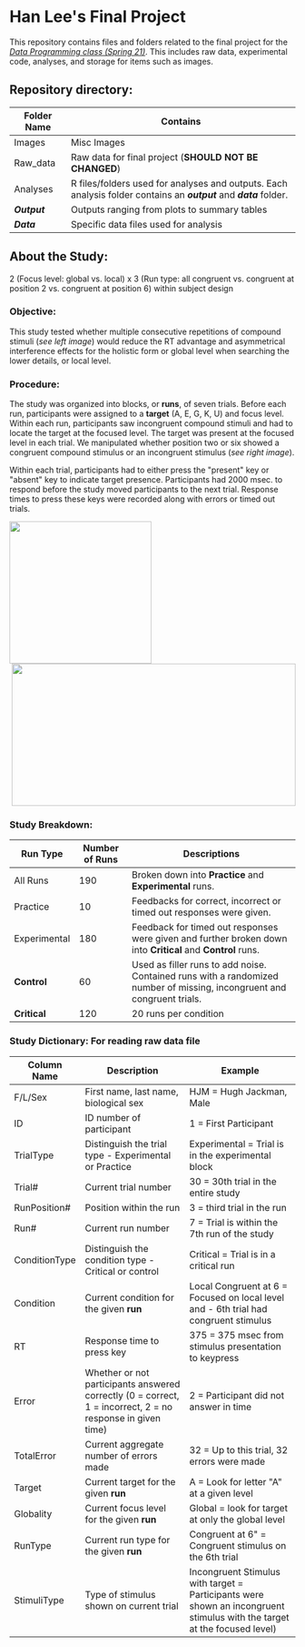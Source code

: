 # Han Lee's Final Project


This repository contains files and folders related to the final project for the [*Data Programming class (Spring 21)*](https://progdata.netlify.app/#about). This includes raw data, experimental code, analyses, and storage for items such as images.

## Repository directory:

| Folder Name   | Contains |
| ----------- | ----------- |
| Images     | Misc Images |
| Raw_data  | Raw data for final project (**SHOULD NOT BE CHANGED**) |
| Analyses  | R files/folders used for analyses and outputs. Each analysis folder contains an **_output_** and **_data_** folder.|
| **_Output_** | Outputs ranging from plots to summary tables |
| **_Data_**  |  Specific data files used for analysis  |

## About the Study:

2 (Focus level: global vs. local) x 3 (Run type: all congruent vs. congruent at position 2 vs. congruent at position 6) within subject design 

### Objective:

This study tested whether multiple consecutive repetitions of compound stimuli (_see left image_) would reduce the RT advantage and asymmetrical interference effects for the holistic form or global level when searching the lower details, or local level.  

### Procedure:

The study was organized into blocks, or **runs**, of seven trials. Before each run, participants were assigned to a **target** (A, E, G, K, U) and focus level. Within each run, participants saw incongruent compound stimuli and had to locate the target at the focused level. The target was present at the focused level in each trial. We manipulated whether position two or six showed a congruent compound stimulus or an incongruent stimulus (_see right image_). 

Within each trial, participants had to either press the "present" key or "absent" key to indicate target presence. Participants had 2000 msec. to respond before the study moved participants to the next trial. Response times to press these keys were recorded along with errors or timed out trials. 

<img src="https://github.com/usf-progdata/hw-Han-Lee93/blob/HW4/final_project/Images/Slide16.PNG" width="250" height="250" align="left"> 
<img src="https://github.com/usf-progdata/hw-Han-Lee93/blob/HW4/final_project/Images/run_breakdown.png" width="500" height="250" align="right">

<br clear="right"/>

### Study Breakdown:

| Run Type | Number of Runs |  Descriptions  |
| ----------- | ----------- |----------- |
| All Runs     | 190 |  Broken down into **Practice** and **Experimental** runs. |
| Practice     | 10 |  Feedbacks for correct, incorrect or timed out responses were given. |
| Experimental     | 180 |  Feedback for timed out responses were given and further broken down into **Critical** and **Control** runs. | 
| **Control**     | 60 |  Used as filler runs to add noise. Contained runs with a randomized number of missing, incongruent and congruent trials. |
| **Critical**     | 120 | 20 runs per condition |

### Study Dictionary: For reading raw data file
| Column Name | Description |  Example  |
| ----------- | ----------- |----------- |
| F/L/Sex | First name, last name, biological sex | HJM = Hugh Jackman, Male |
| ID | ID number of participant | 1 = First Participant |
| TrialType | Distinguish the trial type - Experimental or Practice | Experimental = Trial is in the experimental block |
| Trial# | Current trial number | 30 = 30th trial in the entire study |
| RunPosition# | Position within the run | 3 = third trial in the run |
| Run# | Current run number | 7 = Trial is within the 7th run of the study |
| ConditionType | Distinguish the condition type - Critical or control | Critical = Trial is in a critical run |
| Condition | Current condition for the given **run** | Local Congruent at 6 = Focused on local level and - 6th trial had congruent stimulus |
| RT | Response time to press key | 375 = 375 msec from stimulus presentation to keypress |
| Error | Whether or not participants answered correctly (0 = correct, 1 = incorrect, 2 = no response in given time) | 2 = Participant did not answer in time |
| TotalError | Current aggregate number of errors made | 32 = Up to this trial, 32 errors were made |
| Target | Current target for the given **run** | A = Look for letter "A" at a given level |
| Globality | Current focus level for the given **run** | Global = look for target at only the global level |
| RunType |  Current run type for the given **run** | Congruent at 6" = Congruent stimulus on the 6th trial |
| StimuliType | Type of stimulus shown on current trial | Incongruent Stimulus with target = Participants were shown an incongruent stimulus with the target at the focused level) |
